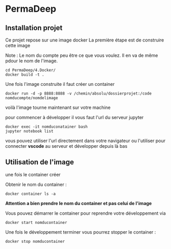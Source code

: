 # PermaDeep
## Installation projet

Ce projet repose sur une image docker
La première étape est de construire cette image

Note : Le nom du compte peu être ce que vous voulez. Il en va de même pdour le nom de l'image.


```
cd PermaDeep/4.Docker/
docker build -t .
```

Une fois l'image construite il faut créer un container
```
docker run -d -p 8888:8888 -v /chemin/absolu/dossierprojet:/code nomducompte/nomdelimage
```
voilà l'image tourne maintenant sur votre machine

pour commencer à développer il vous faut l'url du serveur jupyter
```
docker exec -it nomduconatainer bash
jupyter notebook list
```

vous pouvez utiliser l'url directement dans votre navigateur ou l'utiliser pour connecter **vscode** au serveur et développer depuis là bas

## Utilisation de l'image
une fois le container créer

Obtenir le nom du container : 
```
docker container ls -a
```

**Attention a bien prendre le nom du container et pas celui de l'image**

 Vous pouvez démarrer le container pour reprendre votre développement via 
 ```
 docker start nomducontainer
 ```
 
 Une fois le développement terminer vous pourrez stopper le container :
```
docker stop nomducontainer
```
